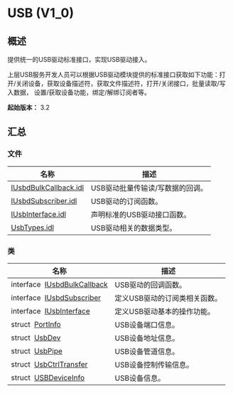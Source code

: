 # USB (V1_0)


## 概述

提供统一的USB驱动标准接口，实现USB驱动接入。

上层USB服务开发人员可以根据USB驱动模块提供的标准接口获取如下功能：打开/关闭设备，获取设备描述符，获取文件描述符，打开/关闭接口，批量读取/写入数据， 设置/获取设备功能，绑定/解绑订阅者等。

**起始版本：** 3.2


## 汇总


### 文件

| 名称 | 描述 | 
| -------- | -------- |
| [IUsbdBulkCallback.idl](_i_usbd_bulk_callback_8idl_v10.md) | USB驱动批量传输读/写数据的回调。 | 
| [IUsbdSubscriber.idl](_i_usbd_subscriber_8idl_v10.md) | USB驱动的订阅函数。 | 
| [IUsbInterface.idl](_i_usb_interface_8idl_v10.md) | 声明标准的USB驱动接口函数。 | 
| [UsbTypes.idl](_usb_types_8idl_v10.md) | USB驱动相关的数据类型。 | 


### 类

| 名称 | 描述 | 
| -------- | -------- |
| interface&nbsp;&nbsp;[IUsbdBulkCallback](interface_i_usbd_bulk_callback_v10.md) | USB驱动的回调函数。 | 
| interface&nbsp;&nbsp;[IUsbdSubscriber](interface_i_usbd_subscriber_v10.md) | 定义USB驱动的订阅类相关函数。 | 
| interface&nbsp;&nbsp;[IUsbInterface](interface_i_usb_interface_v10.md) | 定义USB驱动基本的操作功能。 | 
| struct&nbsp;&nbsp;[PortInfo](_port_info_v10.md) | USB设备端口信息。 | 
| struct&nbsp;&nbsp;[UsbDev](_usb_dev_v10.md) | USB设备地址信息。 | 
| struct&nbsp;&nbsp;[UsbPipe](_usb_pipe_v10.md) | USB设备管道信息。 | 
| struct&nbsp;&nbsp;[UsbCtrlTransfer](_usb_ctrl_transfer_v10.md) | USB设备控制传输信息。 | 
| struct&nbsp;&nbsp;[USBDeviceInfo](_u_s_b_device_info_v10.md) | USB设备信息。 | 
